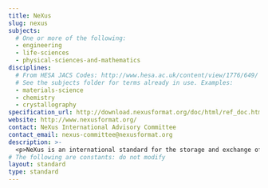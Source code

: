 ```yaml
---
title: NeXus
slug: nexus
subjects:
  # One or more of the following:
  - engineering
  - life-sciences
  - physical-sciences-and-mathematics
disciplines:
  # From HESA JACS Codes: http://www.hesa.ac.uk/content/view/1776/649/
  # See the subjects folder for terms already in use. Examples:
  - materials-science
  - chemistry
  - crystallography
specification_url: http://download.nexusformat.org/doc/html/ref_doc.html
website: http://www.nexusformat.org/
contact: NeXus International Advisory Committee
contact_email: nexus-committee@nexusformat.org
description: >-
  <p>NeXus is an international standard for the storage and exchange of neutron, x-ray, and muon experiment data. The structure of NeXus files is extremely flexible, allowing the storage of both simple data sets, such as a single data array and its axes, and highly complex data and their associated metadata, such as measurements on a multi-component instrument or numerical simulations. NeXus is built on top of the container format HDF5, and adds domain-specific rules for organizing data within HDF5 files in addition to a dictionary of well-defined domain-specific field names.</p>
# The following are constants: do not modify
layout: standard
type: standard
---
```

